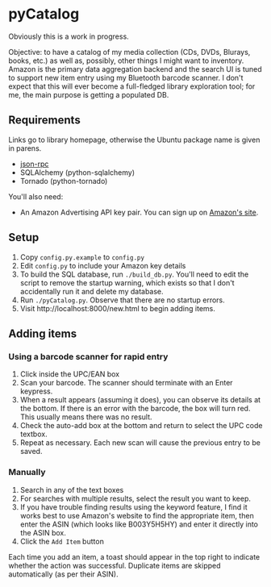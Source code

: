 pyCatalog
=========

Obviously this is a work in progress.

Objective: to have a catalog of my media collection (CDs, DVDs, Blurays, books, etc.) as well as,
possibly, other things I might want to inventory. Amazon is the primary data aggregation backend
and the search UI is tuned to support new item entry using my Bluetooth barcode scanner. I don't
expect that this will ever become a full-fledged library exploration tool; for me, the main purpose
is getting a populated DB.

## Requirements

Links go to library homepage, otherwise the Ubuntu package name is given in parens.

* [json-rpc](https://pypi.python.org/pypi/json-rpc/)
* SQLAlchemy (python-sqlalchemy)
* Tornado (python-tornado)

You'll also need:

* An Amazon Advertising API key pair. You can sign up on
  [Amazon's site](https://affiliate-program.amazon.com/gp/advertising/api/detail/main.html).

## Setup

1. Copy `config.py.example` to `config.py`
2. Edit `config.py` to include your Amazon key details
3. To build the SQL database, run `./build_db.py`. You'll need to edit the script to remove the
   startup warning, which exists so that I don't accidentally run it and delete my database.
4. Run `./pyCatalog.py`. Observe that there are no startup errors.
5. Visit http://localhost:8000/new.html to begin adding items.

## Adding items

### Using a barcode scanner for rapid entry

1. Click inside the UPC/EAN box
2. Scan your barcode. The scanner should terminate with an Enter keypress.
3. When a result appears (assuming it does), you can observe its details at the bottom. If there
   is an error with the barcode, the box will turn red. This usually means there was no result.
4. Check the auto-add box at the bottom and return to select the UPC code textbox.
5. Repeat as necessary. Each new scan will cause the previous entry to be saved.

### Manually

1. Search in any of the text boxes
2. For searches with multiple results, select the result you want to keep.
3. If you have trouble finding results using the keyword feature, I find it works best to use
   Amazon's website to find the appropriate item, then enter the ASIN (which looks like B003Y5H5HY)
   and enter it directly into the ASIN box.
4. Click the `Add Item` button

Each time you add an item, a toast should appear in the top right to indicate whether the action
was successful. Duplicate items are skipped automatically (as per their ASIN).

